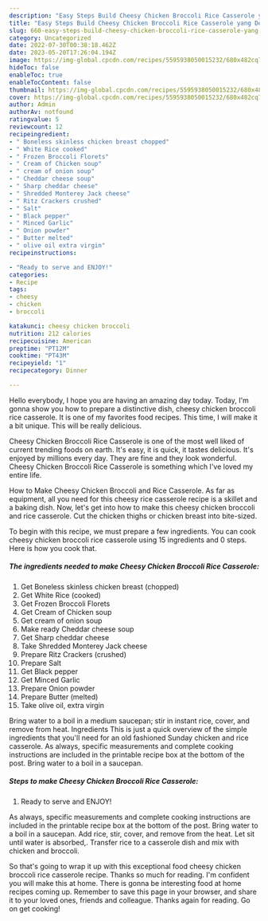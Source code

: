 ```yaml
---
description: "Easy Steps Build Cheesy Chicken Broccoli Rice Casserole yang Delicious"
title: "Easy Steps Build Cheesy Chicken Broccoli Rice Casserole yang Delicious"
slug: 660-easy-steps-build-cheesy-chicken-broccoli-rice-casserole-yang-delicious
category: Uncategorized
date: 2022-07-30T00:38:18.462Z
date: 2023-05-20T17:26:04.194Z
image: https://img-global.cpcdn.com/recipes/5595938050015232/680x482cq70/cheesy-chicken-broccoli-rice-casserole-recipe-main-photo.jpg
hideToc: false
enableToc: true
enableTocContent: false
thumbnail: https://img-global.cpcdn.com/recipes/5595938050015232/680x482cq70/cheesy-chicken-broccoli-rice-casserole-recipe-main-photo.jpg
cover: https://img-global.cpcdn.com/recipes/5595938050015232/680x482cq70/cheesy-chicken-broccoli-rice-casserole-recipe-main-photo.jpg
author: Admin
authorAv: notfound
ratingvalue: 5
reviewcount: 12
recipeingredient:
- " Boneless skinless chicken breast chopped"
- " White Rice cooked"
- " Frozen Broccoli Florets"
- " Cream of Chicken soup"
- " cream of onion soup"
- " Cheddar cheese soup"
- " Sharp cheddar cheese"
- " Shredded Monterey Jack cheese"
- " Ritz Crackers crushed"
- " Salt"
- " Black pepper"
- " Minced Garlic"
- " Onion powder"
- " Butter melted"
- " olive oil extra virgin"
recipeinstructions:

- "Ready to serve and ENJOY!"
categories:
- Recipe
tags:
- cheesy
- chicken
- broccoli

katakunci: cheesy chicken broccoli 
nutrition: 212 calories
recipecuisine: American
preptime: "PT12M"
cooktime: "PT43M"
recipeyield: "1"
recipecategory: Dinner

---
```



Hello everybody, I hope you are having an amazing day today. Today, I'm gonna show you how to prepare a distinctive dish, cheesy chicken broccoli rice casserole. It is one of my favorites food recipes. This time, I will make it a bit unique. This will be really delicious.

Cheesy Chicken Broccoli Rice Casserole is one of the most well liked of current trending foods on earth. It's easy, it is quick, it tastes delicious. It's enjoyed by millions every day. They are fine and they look wonderful. Cheesy Chicken Broccoli Rice Casserole is something which I've loved my entire life.

How to Make Cheesy Chicken Broccoli and Rice Casserole. As far as equipment, all you need for this cheesy rice casserole recipe is a skillet and a baking dish. Now, let&#39;s get into how to make this cheesy chicken broccoli and rice casserole. Cut the chicken thighs or chicken breast into bite-sized.


To begin with this recipe, we must prepare a few ingredients. You can cook cheesy chicken broccoli rice casserole using 15 ingredients and 0 steps. Here is how you cook that.

<!--inarticleads1-->

##### The ingredients needed to make Cheesy Chicken Broccoli Rice Casserole:

1. Get  Boneless skinless chicken breast (chopped)
1. Get  White Rice (cooked)
1. Get  Frozen Broccoli Florets
1. Get  Cream of Chicken soup
1. Get  cream of onion soup
1. Make ready  Cheddar cheese soup
1. Get  Sharp cheddar cheese
1. Take  Shredded Monterey Jack cheese
1. Prepare  Ritz Crackers (crushed)
1. Prepare  Salt
1. Get  Black pepper
1. Get  Minced Garlic
1. Prepare  Onion powder
1. Prepare  Butter (melted)
1. Take  olive oil, extra virgin


Bring water to a boil in a medium saucepan; stir in instant rice, cover, and remove from heat. Ingredients This is just a quick overview of the simple ingredients that you&#39;ll need for an old fashioned Sunday chicken and rice casserole. As always, specific measurements and complete cooking instructions are included in the printable recipe box at the bottom of the post. Bring water to a boil in a saucepan. 

<!--inarticleads2-->

##### Steps to make Cheesy Chicken Broccoli Rice Casserole:


1. Ready to serve and ENJOY!

As always, specific measurements and complete cooking instructions are included in the printable recipe box at the bottom of the post. Bring water to a boil in a saucepan. Add rice, stir, cover, and remove from the heat. Let sit until water is absorbed,. Transfer rice to a casserole dish and mix with chicken and broccoli. 

So that's going to wrap it up with this exceptional food cheesy chicken broccoli rice casserole recipe. Thanks so much for reading. I'm confident you will make this at home. There is gonna be interesting food at home recipes coming up. Remember to save this page in your browser, and share it to your loved ones, friends and colleague. Thanks again for reading. Go on get cooking!

